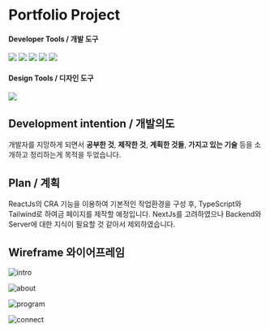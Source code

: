 # Portfolio Project
#### Developer Tools / 개발 도구
<span>
    <img src="https://img.shields.io/badge/TypeScript-3178C6?style=plastic&logo=TypeScript&logoColor=white"/>
</span>
<span>
    <img src="https://img.shields.io/badge/React-61DAFB?style=plastic&logo=React&logoColor=white"/>
</span>
<span>
    <img src="https://img.shields.io/badge/TailwindCSS-06B6D4?style=plastic&logo=TailwindCSS&logoColor=white"/>
</span>
<span>
    <img src="https://img.shields.io/badge/HTML5-E34F26?style=plastic&logo=HTML5&logoColor=white"/>
</span>
<span>
    <img src="https://img.shields.io/badge/CSS3-1572B6?style=plastic&logoCSS3&logoColor=white"/>
</span>

#### Design Tools / 디자인 도구
<span>
    <img src="https://img.shields.io/badge/Figma-F24E1E?style=plastic&logo=Figma&logoColor=white"/>
</span>

## Development intention / 개발의도
<p>개발자를 지망하게 되면서 <b>공부한 것</b>, <b>제작한 것</b>, <b>계획한 것들</b>, <b>가지고 있는 기술</b> 등을 소개하고 정리하는게 목적을 두었습니다.</p>

## Plan / 계획
<p>ReactJs의 CRA 기능을 이용하여 기본적인 작업환경을 구성 후, TypeScript와 Tailwind로 하여금 페이지를 제작할 예정입니다. NextJs를 고려하였으나 Backend와 Server에 대한 지식이 필요할 것 같아서 제외하였습니다.</p>

## Wireframe 와이어프레임
![intro](https://github.com/default-none/portfolio/assets/144871416/57a54b34-889e-4da0-a443-fb34adf639c3)

![about](https://github.com/default-none/portfolio/assets/144871416/3a8d7ae8-bb9d-4988-a35b-b057a4121e08)

![program](https://github.com/default-none/portfolio/assets/144871416/12222790-e188-4aa1-8330-0545060bdce6)

![connect](https://github.com/default-none/portfolio/assets/144871416/ea9d03fd-956d-4e8c-b82e-2e675eb2dc16)

